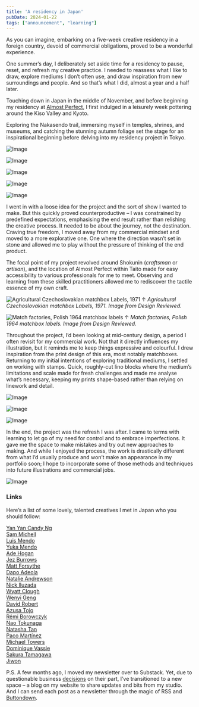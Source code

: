```yaml
---
title: 'A residency in Japan'
pubDate: 2024-01-22
tags: ["announcement", "learning"]
---
```

As you can imagine, embarking on a five-week creative residency in a foreign country, devoid of commercial obligations, proved to be a wonderful experience.

One summer’s day, I deliberately set aside time for a residency to pause, reset, and refresh my creative practice. I needed to reassess what I like to draw, explore mediums I don’t often use, and draw inspiration from new surroundings and people. And so that’s what I did, almost a year and a half later.

Touching down in Japan in the middle of November, and before beginning my residency at [Almost Perfect](https://www.almostperfect.jp), I first indulged in a leisurely week pottering around the Kiso Valley and Kyoto.

Exploring the Nakasendo trail, immersing myself in temples, shrines, and museums, and catching the stunning autumn foliage set the stage for an inspirational beginning before delving into my residency project in Tokyo.

![Image](/images/posts/2024/01/IMG_7802.jpg)

![Image](/images/posts/2024/01/IMG_7953.jpg)

![Image](/images/posts/2024/01/IMG_7977.jpg)

![Image](/images/posts/2024/01/IMG_8119.jpg)

![Image](/images/posts/2024/01/IMG_7961.jpg)

I went in with a loose idea for the project and the sort of show I wanted to make. But this quickly proved counterproductive – I was constrained by predefined expectations, emphasising the end result rather than relishing the creative process. It needed to be about the journey, not the destination. Craving true freedom, I moved away from my commercial mindset and moved to a more explorative one. One where the direction wasn’t set in stone and allowed me to play without the pressure of thinking of the end product.

The focal point of my project revolved around Shokunin (*craftsman* or *artisan*), and the location of Almost Perfect within Taito made for easy accessibility to various professionals for me to meet. Observing and learning from these skilled practitioners allowed me to rediscover the tactile essence of my own craft.

![Agricultural Czechoslovakian matchbox Labels, 1971](/images/posts/2024/01/Agricultural-Czechoslovakian-Matchbox-Labels-1971.jpg)
↑ *Agricultural Czechoslovakian matchbox Labels, 1971. Image from Design Reviewed.*

![Match factories, Polish 1964 matchbox labels](/images/posts/2024/01/POLAND-1964-Matchbox-Label-Set-2048x2048-1.jpg)
↑ *Match factories, Polish 1964 matchbox labels. Image from Design Reviewed.*

Throughout the project, I’d been looking at mid-century design, a period I often revisit for my commercial work. Not that it directly influences my illustration, but it reminds me to keep things expressive and colourful. I drew inspiration from the print design of this era, most notably matchboxes. Returning to my initial intentions of exploring traditional mediums, I settled on working with stamps. Quick, roughly-cut lino blocks where the medium’s limitations and scale made for fresh challenges and made me analyse what’s necessary, keeping my prints shape-based rather than relying on linework and detail.

![Image](/images/posts/2024/01/IMG_8839.jpg)

![Image](/images/posts/2024/01/IMG_8770.jpg)

![Image](/images/posts/2024/01/IMG_8826.jpg)

In the end, the project was the refresh I was after. I came to terms with learning to let go of my need for control and to embrace imperfections. It gave me the space to make mistakes and try out new approaches to making. And while I enjoyed the process, the work is drastically different from what I’d usually produce and won’t make an appearance in my portfolio soon; I hope to incorporate some of those methods and techniques into future illustrations and commercial jobs.

![Image](/images/posts/2024/01/000039.jpg)

### Links

Here’s a list of some lovely, talented creatives I met in Japan who you should follow:

[Yan Yan Candy Ng](https://www.instagram.com/yanyancandyng/)  
[Sam Michell](https://www.instagram.com/sammichell_/)  
[Luis Mendo](https://www.instagram.com/luismendo/)  
[Yuka Mendo](https://www.instagram.com/yukamendo/)  
[Ade Hogan](https://www.instagram.com/adehogan/)  
[Jez Burrows](https://www.instagram.com/jezburrows/)  
[Matt Forsythe](https://www.instagram.com/mattforsythe/)  
[Dapo Adeola](https://www.instagram.com/dapsdraws/)  
[Natalie Andrewson](https://www.instagram.com/natandrewson/)  
[Nick Iluzada](https://www.instagram.com/nickiluzada/)  
[Wyatt Clough](https://www.instagram.com/wafka/)  
[Wenyi Geng](https://www.instagram.com/wenyigeng)  
[David Robert](https://www.instagram.com/dave_s_drawings/)  
[Azusa Tojo](https://www.instagram.com/azuubanana/)  
[Rémi Borowczyk](https://www.instagram.com/remiboro/)  
[Nao Tokunaga](https://www.instagram.com/naotokunaga/)  
[Natasha Tan](https://www.instagram.com/nat_tan_art/)  
[Paco Martínez](https://www.instagram.com/patio.workshop/)  
[Michael Towers](https://www.instagram.com/michael.towers/)  
[Dominique Vassie](https://www.instagram.com/niqvassie/)  
[Sakura Tamagawa](https://www.instagram.com/tamasakuu/)  
[Jiwon](https://www.instagram.com/eggsmcsqueezy/)

P.S. A few months ago, I moved my newsletter over to Substack. Yet, due to questionable business [decisions](https://www.theguardian.com/media/2024/jan/03/substack-user-revolt-anti-censorship-stance-neo-nazis) on their part, I’ve transitioned to a new space – a blog on my website to share updates and bits from my studio. And I can send each post as a newsletter through the magic of RSS and [Buttondown](https://buttondown.email/refer/t_mmyparker).
